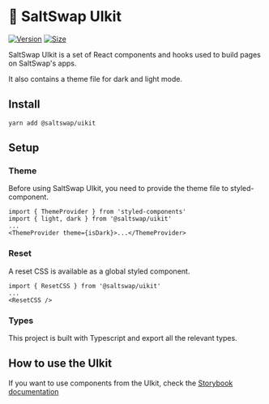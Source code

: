 # 🧂 SaltSwap UIkit

[![Version](https://img.shields.io/npm/v/@saltswap/uikit)](https://www.npmjs.com/package/@saltswap/uikit) [![Size](https://img.shields.io/bundlephobia/min/@saltswap/uikit)](https://www.npmjs.com/package/@saltswap/uikit)

SaltSwap UIkit is a set of React components and hooks used to build pages on SaltSwap's apps.

It also contains a theme file for dark and light mode.

## Install

`yarn add @saltswap/uikit`

## Setup

### Theme

Before using SaltSwap UIkit, you need to provide the theme file to styled-component.

```
import { ThemeProvider } from 'styled-components'
import { light, dark } from '@saltswap/uikit'
...
<ThemeProvider theme={isDark}>...</ThemeProvider>
```

### Reset

A reset CSS is available as a global styled component.

```
import { ResetCSS } from '@saltswap/uikit'
...
<ResetCSS />
```

### Types

This project is built with Typescript and export all the relevant types.

## How to use the UIkit

If you want to use components from the UIkit, check the [Storybook documentation](https://saltswap.github.io/saltswap-uikit/)
